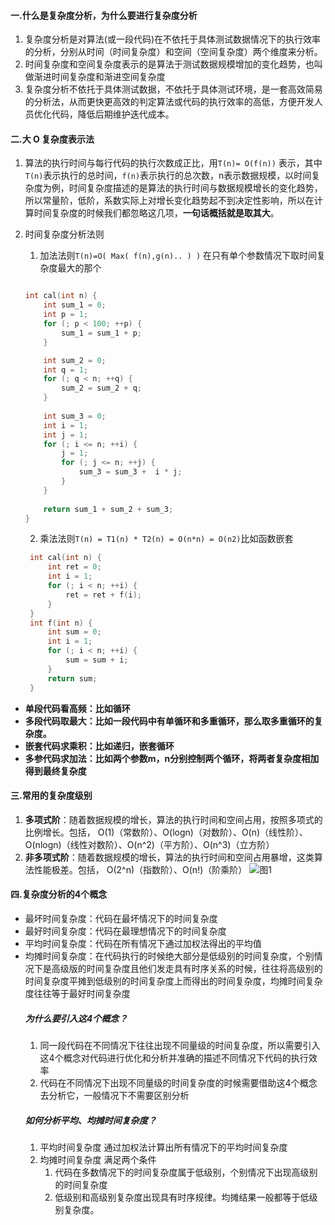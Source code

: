 #### 一.什么是复杂度分析，为什么要进行复杂度分析
1. 复杂度分析是对算法(或一段代码)在不依托于具体测试数据情况下的执行效率的分析，分别从时间（时间复杂度）和空间（空间复杂度）两个维度来分析。
2. 时间复杂度和空间复杂度表示的是算法于测试数据规模增加的变化趋势，也叫做渐进时间复杂度和渐进空间复杂度
3. 复杂度分析不依托于具体测试数据，不依托于具体测试环境，是一套高效简易的分析法，从而更快更高效的判定算法或代码的执行效率的高低，方便开发人员优化代码，降低后期维护迭代成本。

   
#### 二.大 O 复杂度表示法
1. 算法的执行时间与每行代码的执行次数成正比，用`T(n)= O(f(n))`
表示，其中`T(n)`表示执行的总时间，`f(n)`表示执行的总次数，n表示数据规模，以时间复杂度为例，时间复杂度描述的是算法的执行时间与数据规模增长的变化趋势，所以常量阶，低阶，系数实际上对增长变化趋势起不到决定性影响，所以在计算时间复杂度的时候我们都忽略这几项，**一句话概括就是取其大**。

2. 时间复杂度分析法则
   1. 加法法则`T(n)=O( Max( f(n),g(n).. ) )` 在只有单个参数情况下取时间复杂度最大的那个
    ```c++

    int cal(int n) {
        int sum_1 = 0;
        int p = 1;
        for (; p < 100; ++p) {
            sum_1 = sum_1 + p;
        }

        int sum_2 = 0;
        int q = 1;
        for (; q < n; ++q) {
            sum_2 = sum_2 + q;
        }
        
        int sum_3 = 0;
        int i = 1;
        int j = 1;
        for (; i <= n; ++i) {
            j = 1; 
            for (; j <= n; ++j) {
                sum_3 = sum_3 +  i * j;
            }
        }
        
        return sum_1 + sum_2 + sum_3;
    }
    ```
   2. 乘法法则`T(n) = T1(n) * T2(n) = O(n*n) = O(n2)`比如函数嵌套
   ```c++
    int cal(int n) {
        int ret = 0; 
        int i = 1;
        for (; i < n; ++i) {
            ret = ret + f(i);
        } 
    } 
    int f(int n) {
        int sum = 0;
        int i = 1;
        for (; i < n; ++i) {
            sum = sum + i;
        } 
        return sum;
    }
   ```
*  **单段代码看高频：比如循环**
*  **多段代码取最大：比如一段代码中有单循环和多重循环，那么取多重循环的复杂度。**
*  **嵌套代码求乘积：比如递归，嵌套循环**
*  **多参代码求加法：比如两个参数m，n分别控制两个循环，将两者复杂度相加得到最终复杂度**

#### 三.常用的复杂度级别
1. **多项式阶**：随着数据规模的增长，算法的执行时间和空间占用，按照多项式的比例增长。包括，
O(1)（常数阶）、O(logn)（对数阶）、O(n)（线性阶）、O(nlogn)（线性对数阶）、O(n^2)（平方阶）、O(n^3)（立方阶）
2. **非多项式阶**：随着数据规模的增长，算法的执行时间和空间占用暴增，这类算法性能极差。包括，
O(2^n)（指数阶）、O(n!)（阶乘阶）
![图1](https://static001.geekbang.org/resource/image/49/04/497a3f120b7debee07dc0d03984faf04.jpg)

#### 四.复杂度分析的4个概念
* 最坏时间复杂度：代码在最坏情况下的时间复杂度
* 最好时间复杂度：代码在最理想情况下的时间复杂度
* 平均时间复杂度：代码在所有情况下通过加权法得出的平均值
* 均摊时间复杂度：在代码执行的时候绝大部分是低级别的时间复杂度，个别情况下是高级版的时间复杂度且他们发走具有时序关系的时候，往往将高级别的时间复杂度平摊到低级别的时间复杂度上而得出的时间复杂度，均摊时间复杂度往往等于最好时间复杂度
    ##### 为什么要引入这4个概念？
    1. 同一段代码在不同情况下往往出现不同量级的时间复杂度，所以需要引入这4个概念对代码进行优化和分析并准确的描述不同情况下代码的执行效率
    2. 代码在不同情况下出现不同量级的时间复杂度的时候需要借助这4个概念去分析它，一般情况下不需要区别分析
    ##### 如何分析平均、均摊时间复杂度？
    1. 平均时间复杂度
        通过加权法计算出所有情况下的平均时间复杂度
    2. 均摊时间复杂度
        满足两个条件
        1. 代码在多数情况下的时间复杂度属于低级别，个别情况下出现高级别的时间复杂度
        2. 低级别和高级别复杂度出现具有时序规律。均摊结果一般都等于低级别复杂度。